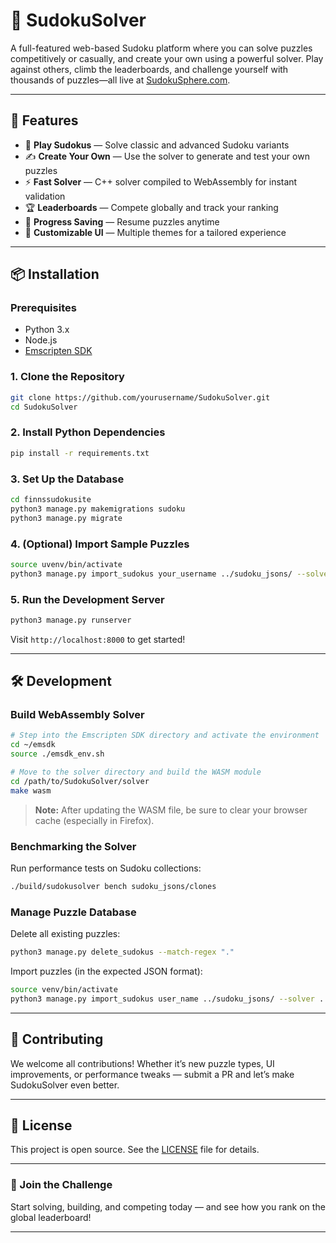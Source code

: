 # 🧠 SudokuSolver

A full-featured web-based Sudoku platform where you can solve puzzles competitively or casually, and create your own using a powerful solver. Play against others, climb the leaderboards, and challenge yourself with thousands of puzzles—all live at [SudokuSphere.com](https://sudokusphere.com/).

---

## 🚀 Features

* 🧩 **Play Sudokus** — Solve classic and advanced Sudoku variants
* ✍️ **Create Your Own** — Use the solver to generate and test your own puzzles
* ⚡ **Fast Solver** — C++ solver compiled to WebAssembly for instant validation
* 🏆 **Leaderboards** — Compete globally and track your ranking
* 🔁 **Progress Saving** — Resume puzzles anytime
* 🎨 **Customizable UI** — Multiple themes for a tailored experience

---

## 📦 Installation

### Prerequisites

* Python 3.x
* Node.js
* [Emscripten SDK](https://emscripten.org/docs/getting_started/downloads.html)

### 1. Clone the Repository

```bash
git clone https://github.com/yourusername/SudokuSolver.git
cd SudokuSolver
```

### 2. Install Python Dependencies

```bash
pip install -r requirements.txt
```

### 3. Set Up the Database

```bash
cd finnssudokusite
python3 manage.py makemigrations sudoku
python3 manage.py migrate
```

### 4. (Optional) Import Sample Puzzles

```bash
source uvenv/bin/activate
python3 manage.py import_sudokus your_username ../sudoku_jsons/ --solver ../solver/SudokuSolver
```

### 5. Run the Development Server

```bash
python3 manage.py runserver
```

Visit `http://localhost:8000` to get started!

---

## 🛠 Development

### Build WebAssembly Solver

```bash
# Step into the Emscripten SDK directory and activate the environment
cd ~/emsdk
source ./emsdk_env.sh

# Move to the solver directory and build the WASM module
cd /path/to/SudokuSolver/solver
make wasm
```

> **Note:** After updating the WASM file, be sure to clear your browser cache (especially in Firefox).

### Benchmarking the Solver

Run performance tests on Sudoku collections:

```bash
./build/sudokusolver bench sudoku_jsons/clones
```

### Manage Puzzle Database

Delete all existing puzzles:

```bash
python3 manage.py delete_sudokus --match-regex "."
```

Import puzzles (in the expected JSON format):
```bash
source venv/bin/activate
python3 manage.py import_sudokus user_name ../sudoku_jsons/ --solver ../solver/SudokuSolver
```

---

## 🤝 Contributing

We welcome all contributions! Whether it’s new puzzle types, UI improvements, or performance tweaks — submit a PR and let’s make SudokuSolver even better.

---

## 📄 License

This project is open source. See the [LICENSE](./LICENSE) file for details.

---

### 🔗 Join the Challenge

Start solving, building, and competing today — and see how you rank on the global leaderboard!

---
